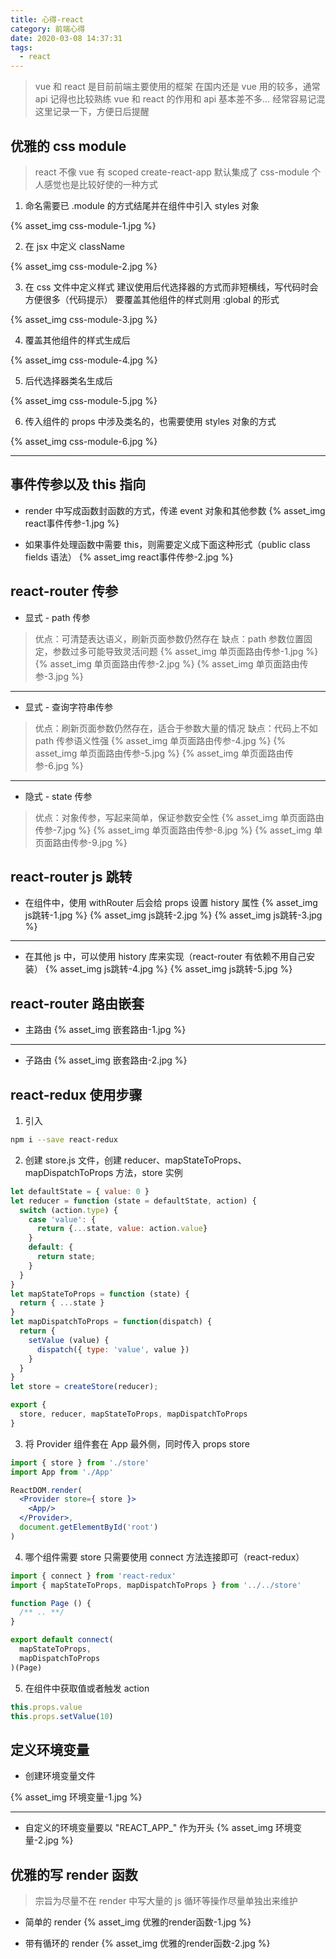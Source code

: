 ```yaml
---
title: 心得-react
category: 前端心得
date: 2020-03-08 14:37:31
tags:
  - react
---
```


> vue 和 react 是目前前端主要使用的框架
> 在国内还是 vue 用的较多，通常 api 记得也比较熟练
> vue 和 react 的作用和 api 基本差不多...
> 经常容易记混
> 这里记录一下，方便日后提醒

## 优雅的 css module
> react 不像 vue 有 scoped
> create-react-app 默认集成了 css-module
> 个人感觉也是比较好使的一种方式

1. 命名需要已 .module 的方式结尾并在组件中引入 styles 对象

{% asset_img css-module-1.jpg %}

2. 在 jsx 中定义 className

{% asset_img css-module-2.jpg %}

3. 在 css 文件中定义样式
建议使用后代选择器的方式而非短横线，写代码时会方便很多（代码提示）
要覆盖其他组件的样式则用 :global 的形式

{% asset_img css-module-3.jpg %}

4. 覆盖其他组件的样式生成后

{% asset_img css-module-4.jpg %}

5. 后代选择器类名生成后

{% asset_img css-module-5.jpg %}

6. 传入组件的 props 中涉及类名的，也需要使用 styles 对象的方式

{% asset_img css-module-6.jpg %}

---------------------------------------------

## 事件传参以及 this 指向
- render 中写成函数封函数的方式，传递 event 对象和其他参数
{% asset_img react事件传参-1.jpg %}


- 如果事件处理函数中需要 this，则需要定义成下面这种形式（public class fields 语法）
{% asset_img react事件传参-2.jpg %}

## react-router 传参

- 显式 - path 传参
> 优点：可清楚表达语义，刷新页面参数仍然存在
> 缺点：path 参数位置固定，参数过多可能导致灵活问题
{% asset_img 单页面路由传参-1.jpg %}
{% asset_img 单页面路由传参-2.jpg %}
{% asset_img 单页面路由传参-3.jpg %}

-------------

- 显式 - 查询字符串传参
> 优点：刷新页面参数仍然存在，适合于参数大量的情况
> 缺点：代码上不如 path 传参语义性强
{% asset_img 单页面路由传参-4.jpg %}
{% asset_img 单页面路由传参-5.jpg %}
{% asset_img 单页面路由传参-6.jpg %}

-------------

- 隐式 - state 传参
> 优点：对象传参，写起来简单，保证参数安全性
{% asset_img 单页面路由传参-7.jpg %}
{% asset_img 单页面路由传参-8.jpg %}
{% asset_img 单页面路由传参-9.jpg %}

## react-router js 跳转
- 在组件中，使用 withRouter 后会给 props 设置 history 属性
{% asset_img js跳转-1.jpg %}
{% asset_img js跳转-2.jpg %}
{% asset_img js跳转-3.jpg %}

----------------------------------------

- 在其他 js 中，可以使用 history 库来实现（react-router 有依赖不用自己安装）
{% asset_img js跳转-4.jpg %}
{% asset_img js跳转-5.jpg %}

## react-router 路由嵌套

- 主路由
{% asset_img 嵌套路由-1.jpg %}

-------------

- 子路由
{% asset_img 嵌套路由-2.jpg %}

## react-redux 使用步骤
1. 引入
```bash
npm i --save react-redux
```

2. 创建 store.js 文件，创建 reducer、mapStateToProps、mapDispatchToProps 方法，store 实例
```javascript
let defaultState = { value: 0 }
let reducer = function (state = defaultState, action) {
  switch (action.type) {
    case 'value': {
      return {...state, value: action.value}
    }
    default: {
      return state;
    }
  }
}
let mapStateToProps = function (state) {
  return { ...state }
}
let mapDispatchToProps = function(dispatch) {
  return {
    setValue (value) {
      dispatch({ type: 'value', value })
    }
  }
}
let store = createStore(reducer);

export {
  store, reducer, mapStateToProps, mapDispatchToProps
}
```

3. 将 Provider 组件套在 App 最外侧，同时传入 props store
```jsx harmony
import { store } from './store'
import App from './App'

ReactDOM.render(
  <Provider store={ store }>
    <App/>
  </Provider>,
  document.getElementById('root')
)
````

4. 哪个组件需要 store 只需要使用 connect 方法连接即可（react-redux）
```javascript
import { connect } from 'react-redux'
import { mapStateToProps, mapDispatchToProps } from '../../store'

function Page () {
  /** .. **/
}

export default connect(
  mapStateToProps,
  mapDispatchToProps
)(Page)
```

5. 在组件中获取值或者触发 action
```javascript
this.props.value
this.props.setValue(10)
```

## 定义环境变量
- 创建环境变量文件

{% asset_img 环境变量-1.jpg %}

-------------

- 自定义的环境变量要以 "REACT_APP_" 作为开头
{% asset_img 环境变量-2.jpg %}

## 优雅的写 render 函数
> 宗旨为尽量不在 render 中写大量的 js
> 循环等操作尽量单独出来维护

- 简单的 render
{% asset_img 优雅的render函数-1.jpg %}

- 带有循环的 render
{% asset_img 优雅的render函数-2.jpg %}